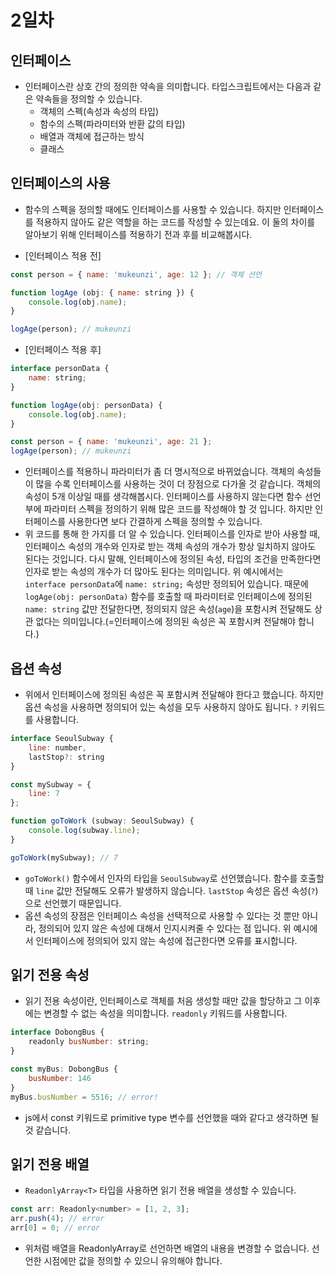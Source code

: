 # 2일차

## 인터페이스

- 인터페이스란 상호 간의 정의한 약속을 의미합니다. 타입스크립트에서는 다음과 같은 약속들을 정의할 수 있습니다.
    - 객체의 스펙(속성과 속성의 타입)
    - 함수의 스펙(파라미터와 반환 값의 타입)
    - 배열과 객체에 접근하는 방식
    - 클래스

## 인터페이스의 사용
- 함수의 스펙을 정의할 때에도 인터페이스를 사용할 수 있습니다. 하지만 인터페이스를 적용하지 않아도 같은 역할을 하는 코드를 작성할 수 있는데요. 이 둘의 차이를 알아보기 위해 인터페이스를 적용하기 전과 후를 비교해봅시다.

- [인터페이스 적용 전]
```js
const person = { name: 'mukeunzi', age: 12 }; // 객체 선언

function logAge (obj: { name: string }) {
    console.log(obj.name);
}

logAge(person); // mukeunzi
```
- [인터페이스 적용 후] 
```js
interface personData {
    name: string;
}

function logAge(obj: personData) {
    console.log(obj.name);
}

const person = { name: 'mukeunzi', age: 21 };
logAge(person); // mukeunzi
```
- 인터페이스를 적용하니 파라미터가 좀 더 명시적으로 바뀌었습니다. 객체의 속성들이 많을 수록 인터페이스를 사용하는 것이 더 장점으로 다가올 것 같습니다. 객체의 속성이 5개 이상일 때를 생각해봅시다. 인터페이스를 사용하지 않는다면 함수 선언부에 파라미터 스펙을 정의하기 위해 많은 코드를 작성해야 할 것 입니다. 하지만 인터페이스를 사용한다면 보다 간결하게 스펙을 정의할 수 있습니다.
- 위 코드를 통해 한 가지를 더 알 수 있습니다. 인터페이스를 인자로 받아 사용할 때, 인터페이스 속성의 개수와 인자로 받는 객체 속성의 개수가 항상 일치하지 않아도 된다는 것입니다. 다시 말해, 인터페이스에 정의된 속성, 타입의 조건을 만족한다면 인자로 받는 속성의 개수가 더 많아도 된다는 의미입니다. 위 예시에서는 `interface personData`에 `name: string;` 속성만 정의되어 있습니다. 때문에 `logAge(obj: personData)` 함수를 호출할 때 파라미터로 인터페이스에 정의된 `name: string` 값만 전달한다면, 정의되지 않은 속성(`age`)을 포함시켜 전달해도 상관 없다는 의미입니다.(=인터페이스에 정의된 속성은 꼭 포함시켜 전달해야 합니다.)

## 옵션 속성
- 위에서 인터페이스에 정의된 속성은 꼭 포함시켜 전달해야 한다고 했습니다. 하지만 옵션 속성을 사용하면 정의되어 있는 속성을 모두 사용하지 않아도 됩니다. `?` 키워드를 사용합니다.
```js
interface SeoulSubway {
    line: number,
    lastStop?: string
}

const mySubway = {
    line: 7
};

function goToWork (subway: SeoulSubway) {
    console.log(subway.line);
}

goToWork(mySubway); // 7
```
- `goToWork()` 함수에서 인자의 타입을 `SeoulSubway`로 선언했습니다. 함수를 호출할 때 `line` 값만 전달해도 오류가 발생하지 않습니다. `lastStop` 속성은 옵션 속성(`?`)으로 선언했기 때문입니다.
- 옵션 속성의 장점은 인터페이스 속성을 선택적으로 사용할 수 있다는 것 뿐만 아니라, 정의되어 있지 않은 속성에 대해서 인지시켜줄 수 있다는 점 입니다. 위 예시에서 인터페이스에 정의되어 있지 않는 속성에 접근한다면 오류를 표시합니다. 

## 읽기 전용 속성
- 읽기 전용 속성이란, 인터페이스로 객체를 처음 생성할 때만 값을 할당하고 그 이후에는 변경할 수 없는 속성을 의미합니다. `readonly` 키워드를 사용합니다.
```js
interface DobongBus {
    readonly busNumber: string;
}

const myBus: DobongBus {
    busNumber: 146
}
myBus.busNumber = 5516; // error!
```
- js에서 const 키워드로 primitive type 변수를 선언했을 때와 같다고 생각하면 될 것 같습니다. 

## 읽기 전용 배열
- `ReadonlyArray<T>` 타입을 사용하면 읽기 전용 배열을 생성할 수 있습니다.
```js
const arr: Readonly<number> = [1, 2, 3];
arr.push(4); // error
arr[0] = 0; // error
```
- 위처럼 배열을 ReadonlyArray로 선언하면 배열의 내용을 변경할 수 없습니다. 선언한 시점에만 값을 정의할 수 있으니 유의해야 합니다.